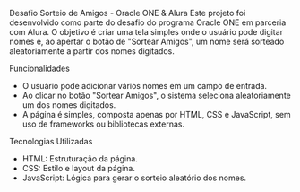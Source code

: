 Desafio Sorteio de Amigos - Oracle ONE & Alura
Este projeto foi desenvolvido como parte do desafio do programa Oracle ONE em parceria com Alura. O objetivo é criar uma tela simples onde o usuário pode digitar nomes e, ao apertar o botão de "Sortear Amigos", um nome será sorteado aleatoriamente a partir dos nomes digitados.

Funcionalidades
* O usuário pode adicionar vários nomes em um campo de entrada.
* Ao clicar no botão "Sortear Amigos", o sistema seleciona aleatoriamente um dos nomes digitados.
* A página é simples, composta apenas por HTML, CSS e JavaScript, sem uso de frameworks ou bibliotecas externas.

Tecnologias Utilizadas
* HTML: Estruturação da página.
* CSS: Estilo e layout da página.
* JavaScript: Lógica para gerar o sorteio aleatório dos nomes.
